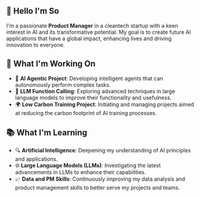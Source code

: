 ## 🔮 Hello I'm So
I'm a passionate **Product Manager** in a cleantech startup with a keen interest in AI and its transformative potential. My goal is to create future AI applications that have a global impact, enhancing lives and driving innovation to everyone.
## 🌱 What I'm Working On
- 🤖 **AI Agentic Project**: Developing intelligent agents that can autonomously perform complex tasks.
- 🧠 **LLM Function Calling**: Exploring advanced techniques in large language models to improve their functionality and usefulness.
- 🌍 **Low Carbon Training Project**: Initiating and managing projects aimed at reducing the carbon footprint of AI training processes.
## 📚 What I'm Learning
- 🔍 **Artificial Intelligence**: Deepening my understanding of AI principles and applications.
- 🌐 **Large Language Models (LLMs)**: Investigating the latest advancements in LLMs to enhance their capabilities.
- 📈 **Data and PM Skills**: Continuously improving my data analysis and product management skills to better serve my projects and teams.
